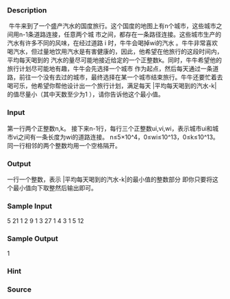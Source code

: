 
### Description
 牛牛来到了一个盛产汽水的国度旅行。这个国度的地图上有n个城市，这些城市之间用n-1条道路连接，任意两个城
市之间，都存在一条路径连接。这些城市生产的汽水有许多不同的风味，在经过道路 i 时，牛牛会喝掉wi的汽水
。牛牛非常喜欢喝汽水，但过量地饮用汽水是有害健康的，因此，他希望在他旅行的这段时间内，平均每天喝到的
汽水的量尽可能地接近给定的一个正整数k。同时，牛牛希望他的旅行计划尽可能地有趣，牛牛会先选择一个城市
作为起点，然后每天通过一条道路，前往一个没有去过的城市，最终选择在某一个城市结束旅行。牛牛还要忙着去
喝可乐，他希望你帮他设计出一个旅行计划，满足每天 |平均每天喝到的汽水-k| 的值尽量小（其中天数至少为1
），请你告诉他这个最小值。

### Input
第一行两个正整数n,k。
接下来n-1行，每行三个正整数ui,vi,wi，表示城市ui和城市vi之间有一条长度为wi的道路连接。
n≤5×10^4，0≤wi≤10^13，0≤k≤10^13。
同一行相邻的两个整数均用一个空格隔开。

### Output
一行一个整数，表示 |平均每天喝到的汽水-k|的最小值的整数部分
即你只要将这个最小值向下取整然后输出即可。

### Sample Input
5 21
1 2 9
1 3 27
1 4 3
1 5 12
### Sample Output
1
### Hint

### Source
